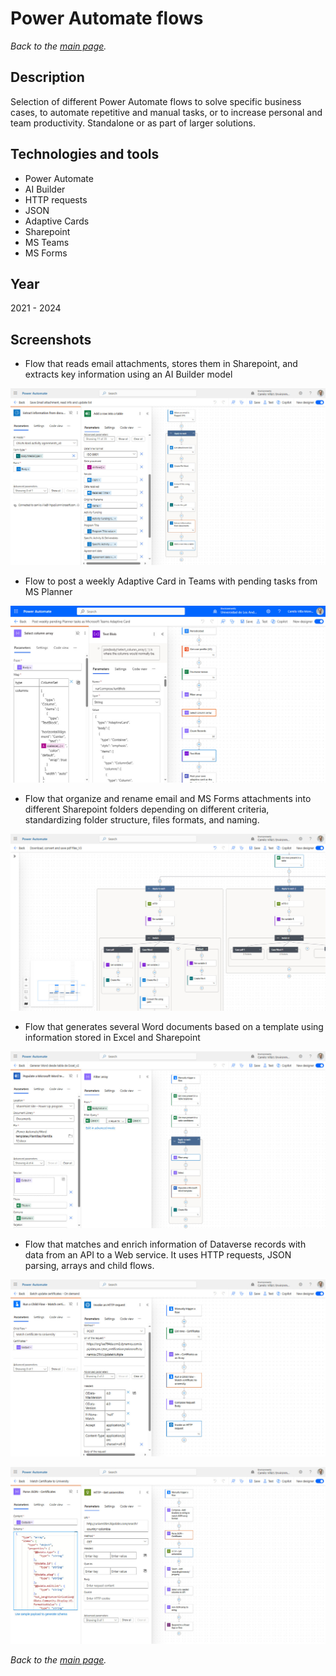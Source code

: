 # Power Automate flows

*Back to the [main page](https://camilovillam.github.io/).*

## Description

Selection of different Power Automate flows to solve specific business cases, to automate repetitive and manual tasks, or to increase personal and team productivity. Standalone or as part of larger solutions.


## Technologies and tools

- Power Automate
- AI Builder
- HTTP requests
- JSON
- Adaptive Cards
- Sharepoint
- MS Teams
- MS Forms


## Year

2021 - 2024


## Screenshots


- Flow that reads email attachments, stores them in Sharepoint, and extracts key information using an AI Builder model

![Power Automate Flow](https://raw.githubusercontent.com/camilovillam/camilovillam.github.io/refs/heads/main/assets/img/projects/Power%20Automate%20flow_read_attachment_extract_info_AI_builder.jpg)


- Flow to post a weekly Adaptive Card in Teams with pending tasks from MS Planner

![Power Automate Flow](https://raw.githubusercontent.com/camilovillam/camilovillam.github.io/refs/heads/main/assets/img/projects/Power%20Automate%20flow_pending%20task%20to%20Teams.jpg)


- Flow that organize and rename email and MS Forms attachments into different Sharepoint folders depending on different criteria, standardizing folder structure, files formats, and naming.

![Power Automate Flow](https://raw.githubusercontent.com/camilovillam/camilovillam.github.io/refs/heads/main/assets/img/projects/Power%20Automate%20flow_save_and_organize_attachments.jpg)


- Flow that generates several Word documents based on a template using information stored in Excel and Sharepoint

![Power Automate Flow](https://raw.githubusercontent.com/camilovillam/camilovillam.github.io/refs/heads/main/assets/img/projects/Power%20Automate%20flow_populate%20Word%20templates_from_Excel_info.jpg)


- Flow that matches and enrich information of Dataverse records with data from an API to a Web service. It uses HTTP requests, JSON parsing, arrays and child flows.

![Power Automate Flow](https://raw.githubusercontent.com/camilovillam/camilovillam.github.io/refs/heads/main/assets/img/projects/Power%20Automate%20flow_child_flow_api_call.jpg)

![Power Automate Flow](https://raw.githubusercontent.com/camilovillam/camilovillam.github.io/refs/heads/main/assets/img/projects/Power%20Automate%20flow_JSON_http_requests.jpg)


*Back to the [main page](https://camilovillam.github.io/).*
